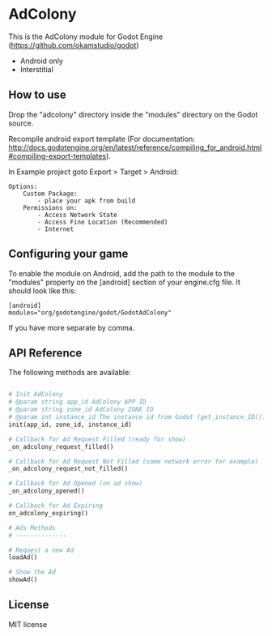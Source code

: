 AdColony
========
This is the AdColony module for Godot Engine (https://github.com/okamstudio/godot)
- Android only
- Interstitial

How to use
----------
Drop the "adcolony" directory inside the "modules" directory on the Godot source.

Recompile android export template (For documentation: http://docs.godotengine.org/en/latest/reference/compiling_for_android.html#compiling-export-templates).


In Example project goto Export > Target > Android:

	Options:
		Custom Package:
			- place your apk from build
		Permissions on:
			- Access Network State
            - Access Fine Location (Recommended)
			- Internet


Configuring your game
---------------------

To enable the module on Android, add the path to the module to the "modules" property on the [android] section of your engine.cfg file. It should look like this:

	[android]
	modules="org/godotengine/godot/GodotAdColony"

If you have more separate by comma.

API Reference
-------------

The following methods are available:
```python

# Init AdColony
# @param string app_id AdColony APP ID
# @param string zone_id AdColony ZONE ID
# @param int instance_id The instance id from Godot (get_instance_ID())
init(app_id, zone_id, instance_id)

# Callback for Ad Request Filled (ready for show)
_on_adcolony_request_filled()

# Callback for Ad Request Not Filled (some network error for example)
_on_adcolony_request_not_filled()

# Callback for Ad Opened (on ad show)
_on_adcolony_opened()

# Callback for Ad Expiring
on_adcolony_expiring()

# Ads Methods
# --------------

# Request a new Ad
loadAd()

# Show the Ad
showAd()
```

License
-------------
MIT license
